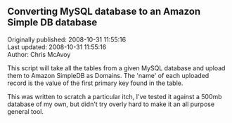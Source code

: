 ## Converting MySQL database to an Amazon Simple DB database  
Originally published: 2008-10-31 11:55:16  
Last updated: 2008-10-31 11:55:16  
Author: Chris McAvoy  
  
This script will take all the tables from a given MySQL database and upload them to Amazon SimpleDB as Domains.  The 'name' of each uploaded record is the value of the first primary key found in the table.

This was written to scratch a particular itch, I've tested it against a 500mb database of my own, but didn't try overly hard to make it an all purpose general tool.